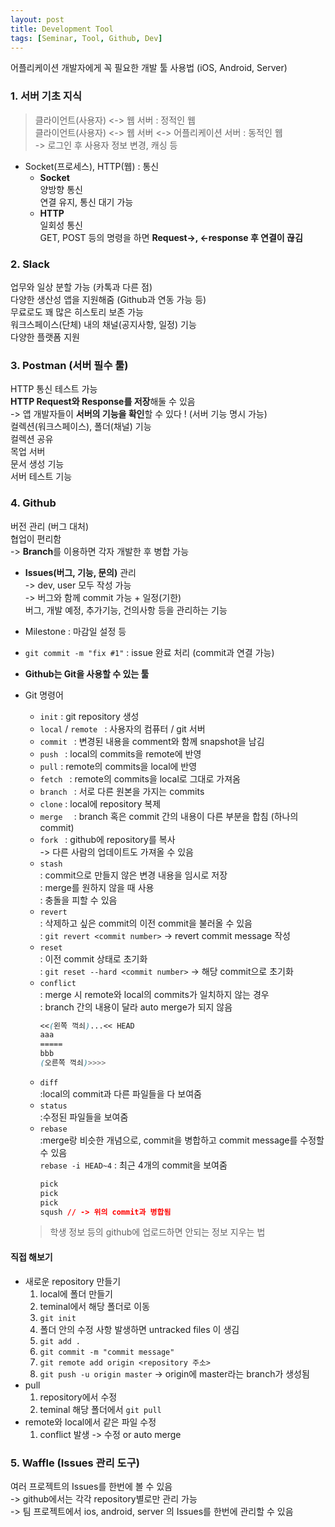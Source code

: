 ```yaml
---
layout: post
title: Development Tool
tags: [Seminar, Tool, Github, Dev]
---
```


어플리케이션 개발자에게 꼭 필요한 개발 툴 사용법 (iOS, Android, Server)

### 1. 서버 기초 지식  
> 클라이언트(사용자) <-> 웹 서버 : 정적인 웹  
> 클라이언트(사용자) <-> 웹 서버 <-> 어플리케이션 서버 : 동적인 웹   
> -> 로그인 후 사용자 정보 변경, 캐싱 등  

* Socket(프로세스), HTTP(웹) : 통신  
  * **Socket**  
    양방향 통신  
    연결 유지, 통신 대기 가능  
  * **HTTP**  
    일회성 통신  
    GET, POST 등의 명령을 하면 **Request->, <-response 후 연결이 끊김**  

### 2. Slack  
업무와 일상 분할 가능 (카톡과 다른 점)  
다양한 생산성 앱을 지원해줌 (Github과 연동 가능 등)  
무료로도 꽤 많은 히스토리 보존 가능  
워크스페이스(단체) 내의 채널(공지사항, 일정) 기능  
다양한 플랫폼 지원    


### 3. Postman (서버 필수 툴)  
HTTP 통신 테스트 가능  
**HTTP Request와 Response를 저장**해둘 수 있음   
  -> 앱 개발자들이 **서버의 기능을 확인**할 수 있다 ! (서버 기능 명시 가능)  
컬렉션(워크스페이스), 폴더(채널) 기능  
컬렉션 공유  
목업 서버  
문서 생성 기능  
서버 테스트 기능  


### 4. Github  
버전 관리 (버그 대처)  
협업이 편리함  
-> **Branch**를 이용하면 각자 개발한 후 병합 가능  
* **Issues(버그, 기능, 문의)** 관리  
  -> dev, user 모두 작성 가능  
  -> 버그와 함께 commit 가능 + 일정(기한)  
  버그, 개발 예정, 추가기능, 건의사항 등을 관리하는 기능  

* Milestone : 마감일 설정 등  
* ```git commit -m "fix #1"``` : issue 완료 처리 (commit과 연결 가능)   

* **Github는 Git을 사용할 수 있는 툴**  

* Git 명령어  
  * ```init``` : git repository 생성    
  * ```local``` / ```remote ``` : 사용자의 컴퓨터 / git 서버  
  * ```commit ``` : 변경된 내용을 comment와 함께 snapshot을 남김  
  * ```push ``` : local의 commits을 remote에 반영  
  * ```pull``` : remote의 commits을 local에 반영  
  * ```fetch ``` : remote의 commits을 local로 그대로 가져옴  
  * ```branch ``` : 서로 다른 원본을 가지는 commits  
  * ```clone```  : local에 repository 복제  
  * ```merge  ``` : branch 혹은 commit 간의 내용이 다른 부분을 합침 (하나의 commit)  
  * ```fork ``` : github에 repository를 복사  
    -> 다른 사람의 업데이트도 가져올 수 있음  
  * ```stash ```  
    : commit으로 만들지 않은 변경 내용을 임시로 저장  
    : merge를 원하지 않을 때 사용  
    : 충돌을 피할 수 있음  
  * ```revert```  
    : 삭제하고 싶은 commit의 이전 commit을 불러올 수 있음  
    : ```git revert <commit number>``` -> revert commit message 작성  
  * ```reset```  
    : 이전 commit 상태로 초기화  
    : ```git reset --hard <commit number>``` -> 해당 commit으로 초기화  
  * ```conflict```  
    : merge 시 remote와 local의 commits가 일치하지 않는 경우  
    : branch 간의 내용이 달라 auto merge가 되지 않음    
    ```css
    <<(왼쪽 꺽쇠)...<< HEAD
    aaa 
    =====
    bbb
    (오른쪽 꺽쇠)>>>>
    ```
  * ```diff ```      
    :local의 commit과 다른 파일들을 다 보여줌  
  * ```status ```   
    :수정된 파일들을 보여줌   
  * ```rebase ```   
    :merge랑 비슷한 개념으로, commit을 병합하고 commit message를 수정할 수 있음   
    ```rebase -i HEAD~4``` : 최근 4개의 commit을 보여줌     
    ```css
    pick
    pick
    pick
    sqush // -> 위의 commit과 병합됨
    ```
    

  > 학생 정보 등의 github에 업로드하면 안되는 정보 지우는 법      
#### 직접 해보기  
* 새로운 repository 만들기   
  1. local에 폴더 만들기
  2. teminal에서 해당 폴더로 이동
  3.  ```git init```
  4. 폴더 안의 수정 사항 발생하면 untracked files 이 생김
  5. ```git add .```
  6. ```git commit -m "commit message"```
  7. ```git remote add origin <repository 주소>```
  8. ```git push -u origin master``` -> origin에 master라는 branch가 생성됨
* pull
  1. repository에서 수정
  2. teminal 해당 폴더에서 ```git pull```
* remote와 local에서 같은 파일 수정
  1. conflict 발생 -> 수정 or auto merge

### 5. Waffle (Issues 관리 도구)

여러 프로젝트의 Issues를 한번에 볼 수 있음     
-> github에서는 각각 repository별로만 관리 가능   
-> 팀 프로젝트에서 ios, android, server 의 Issues를 한번에 관리할 수 있음     